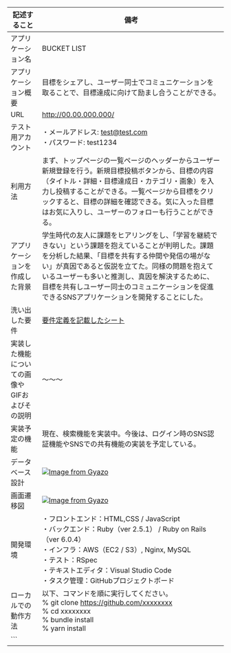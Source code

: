 |記述すること|備考|
|---|---|
|アプリケーション名|BUCKET LIST|
|アプリケーション概要|目標をシェアし、ユーザー同士でコミュニケーションを取ることで、目標達成に向けて励まし合うことができる。|
|URL|http://00.00.000.000/|
|テスト用アカウント|・メールアドレス: test@test.com<br>・パスワード: test1234|
|利用方法|まず、トップページの一覧ページのヘッダーからユーザー新規登録を行う。新規目標投稿ボタンから、目標の内容（タイトル・詳細・目標達成日・カテゴリ・画象）を入力し投稿することができる。一覧ページから目標をクリックすると、目標の詳細を確認できる。気に入った目標はお気に入りし、ユーザーのフォローも行うことができる。|
|アプリケーションを作成した背景|学生時代の友人に課題をヒアリングをし、「学習を継続できない」という課題を抱えていることが判明した。課題を分析した結果、「目標を共有する仲間や発信の場がない」が真因であると仮説を立てた。同様の問題を抱えているユーザーも多いと推測し、真因を解決するために、目標を共有しユーザー同士のコミュニケーションを促進できるSNSアプリケーションを開発することにした。|
|洗い出した要件|[要件定義を記載したシート](http://00.00.000.000/)|
|実装した機能についての画像やGIFおよびその説明|〜〜〜|
|実装予定の機能|現在、検索機能を実装中。今後は、ログイン時のSNS認証機能やSNSでの共有機能の実装を予定している。|
|データベース設計|[![Image from Gyazo](https://i.gyazo.com/7dc4195707754654696174e88cc3e476.png)](https://gyazo.com/7dc4195707754654696174e88cc3e476)|
|画面遷移図|[![Image from Gyazo](https://i.gyazo.com/e9c847eb5919d917844fcc65bce26feb.png)](https://gyazo.com/e9c847eb5919d917844fcc65bce26feb)|
|開発環境|・フロントエンド：HTML,CSS / JavaScript<br>・バックエンド：Ruby（ver 2.5.1） / Ruby on Rails（ver 6.0.4）<br>・インフラ：AWS（EC2 / S3）, Nginx, MySQL<br>・テスト：RSpec<br>・テキストエディタ：Visual Studio Code<br>・タスク管理：GitHubプロジェクトボード|
|ローカルでの動作方法|以下、コマンドを順に実行してください。<br>% git clone https://github.com/xxxxxxxx<br>% cd xxxxxxxx<br>% bundle install<br>% yarn install
```|
